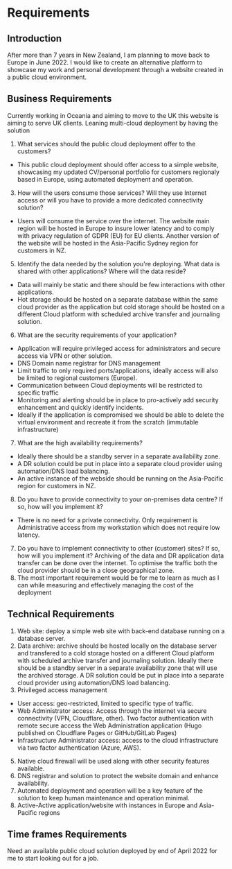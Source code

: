 # Requirements

## Introduction
After more than 7 years in New Zealand, I am planning to move back to Europe in June 2022. I would like to create an alternative platform to showcase my work and personal development through a website created in a public cloud environment. 


## Business Requirements
Currently working in Oceania and aiming to move to the UK this website is aiming to serve UK clients.
Leaning multi-cloud deployment by having the solution
1. What services should the public cloud deployment offer to the customers?
* This public cloud deployment should offer access to a simple website, showcasing my updated CV/personal portfolio for customers regionaly based in Europe, using automated deployment and operation.
3. How will the users consume those services? Will they use Internet access or will you have to provide a more dedicated connectivity solution?
* Users will consume the service over the internet. The website main region will be hosted in Europe to insure lower latency and to comply with privacy regulation of GDPR (EU) for EU clients. Another version of the website will be hosted in the Asia-Pacific Sydney region for customers in NZ.
5. Identify the data needed by the solution you're deploying. What data is shared with other applications? Where will the data reside?
* Data will mainly be static and there should be few interactions with other applications. 
* Hot storage should be hosted on a separate database within the same cloud provider as the application but cold storage should be hosted on a different Cloud platform with scheduled archive transfer and journaling solution.
6. What are the security requirements of your application?
* Application will require privileged access for administrators and secure access via VPN or other solution.
* DNS Domain name registrar for DNS management
* Limit traffic to only required ports/applications, ideally access will also be limited to regional customers (Europe).
* Communication between Cloud deployments will be restricted to specific traffic
* Monitoring and alerting should be in place to pro-actively add security enhancement and quickly identify incidents.
* Ideally if the application is compromised we should be able to delete the virtual environment and recreate it from the scratch (immutable infrastructure)
7. What are the high availability requirements?
* Ideally there should be a standby server in a separate availability zone. 
* A DR solution could be put in place into a separate cloud provider using automation/DNS load balancing.
* An active instance of the webside should be running on the Asia-Pacific region for customers in NZ.
8. Do you have to provide connectivity to your on-premises data centre? If so, how will you implement it?
* There is no need for a private connectivity. Only requirement is Administrative access from my workstation which does not require low latency.
7. Do you have to implement connectivity to other (customer) sites? If so, how will you implement it?
Archiving of the data and DR application data transfer can be done over the internet. To optimise the traffic both the cloud provider should be in a close geographical zone.
8. The most important requirement would be for me to learn as much as I can while measuring and effectively managing the cost of the deployment



## Technical Requirements
1. Web site: deploy a simple web site with back-end database running on a database server.
2. Data archive: archive should be hosted locally on the database server and transfered to a cold storage hosted on a different Cloud platform with scheduled archive transfer and journaling solution. Ideally there should be a standby server in a separate availability zone that will use the archived storage. A DR solution could be put in place into a separate cloud provider using automation/DNS load balancing.
4. Privileged access management
* User access: geo-restricted, limited to specific type of traffic.
* Web Administrator access: Access through the internet via secure connectivity (VPN, Cloudflare, other). Two factor authentication with remote secure access the Web Administration application (Hugo published on Cloudflare Pages or GitHub/GitLab Pages)
* Infrastructure Administrator access: access to the cloud infrastructure via two factor authentication (Azure, AWS).
5. Native cloud firewall will be used along with other security features available.
6. DNS registrar and solution to protect the website domain and enhance availability.
7. Automated deployment and operation will be a key feature of the solution to keep human maintenance and operation minimal.
8. Active-Active application/website with instances in Europe and Asia-Pacific regions

## Time frames Requirements
Need an available public cloud solution deployed by end of April 2022 for me to start looking out for a job.